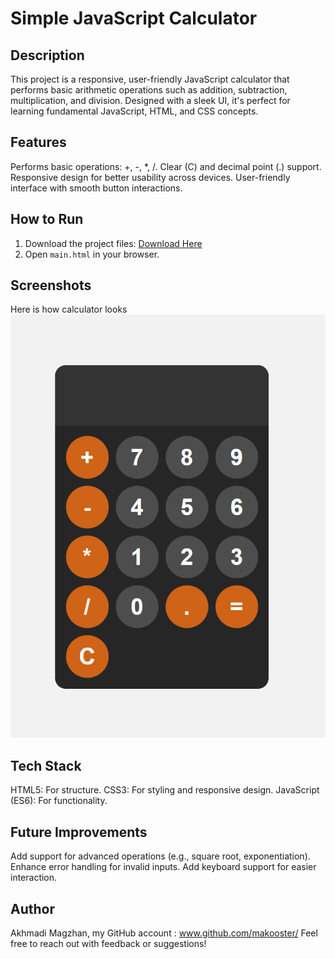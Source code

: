 # Simple JavaScript Calculator

## Description
This project is a responsive, user-friendly JavaScript calculator that performs basic arithmetic operations such as addition, subtraction, multiplication, and division. Designed with a sleek UI, it's perfect for learning fundamental JavaScript, HTML, and CSS concepts.

## Features
Performs basic operations: +, -, *, /.
Clear (C) and decimal point (.) support.
Responsive design for better usability across devices.
User-friendly interface with smooth button interactions.

## How to Run
1. Download the project files: [Download Here](https://github.com/makooster/front-projects/calculator/calculator.zip)
2. Open `main.html` in your browser.


## Screenshots
Here is how calculator looks
![Calculator UI](calculator.png)

## Tech Stack
HTML5: For structure.
CSS3: For styling and responsive design.
JavaScript (ES6): For functionality.

## Future Improvements
Add support for advanced operations (e.g., square root, exponentiation).
Enhance error handling for invalid inputs.
Add keyboard support for easier interaction.

## Author
Akhmadi Magzhan, my GitHub account : www.github.com/makooster/
Feel free to reach out with feedback or suggestions!